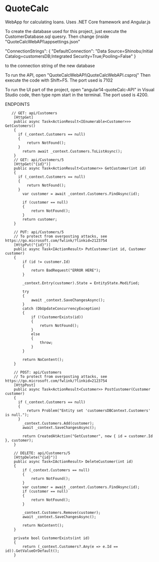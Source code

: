 # QuoteCalc
 WebApp for calculating loans. Uses .NET Core framework and Angular.js
 
 
 To create the database used for this project, just execute the CustomerDatabase.sql quesry. 
 Then change (inside "QuoteCalcWebAPI\appsettings.json"
 
 "ConnectionStrings": {
    "DefaultConnection": "Data Source=Shinobu;Initial Catalog=customersDB;Integrated Security=True;Pooling=False"
  }

  to the connection string of the new database
 
 
 To run the API, open "QuoteCalcWebAPI\QuoteCalcWebAPI.csproj" Then execute the code with Shift+F5. The port used is 7102
 
 To run the UI part of the project, open "angular14-quoteCalc-API" in Visual Studio code, then type npm start in the terminal. The port used is 4200.
 
 
 
ENDPOINTS


       // GET: api/Customers
        [HttpGet]
        public async Task<ActionResult<IEnumerable<Customer>>> GetCustomers()
        {
          if (_context.Customers == null)
          {
              return NotFound();
          }
            return await _context.Customers.ToListAsync();
        }
        // GET: api/Customers/5
        [HttpGet("{id}")]
        public async Task<ActionResult<Customer>> GetCustomer(int id)
        {
          if (_context.Customers == null)
          {
              return NotFound();
          }
            var customer = await _context.Customers.FindAsync(id);

            if (customer == null)
            {
                return NotFound();
            }
            return customer;
        }

        // PUT: api/Customers/5
        // To protect from overposting attacks, see https://go.microsoft.com/fwlink/?linkid=2123754
        [HttpPut("{id}")]
        public async Task<IActionResult> PutCustomer(int id, Customer customer)
        {
            if (id != customer.Id)
            {
                return BadRequest("ERROR HERE");
            }

            _context.Entry(customer).State = EntityState.Modified;

            try
            {
                await _context.SaveChangesAsync();
            }
            catch (DbUpdateConcurrencyException)
            {
                if (!CustomerExists(id))
                {
                    return NotFound();
                }
                else
                {
                    throw;
                }
            }

            return NoContent();
        }

        // POST: api/Customers
        // To protect from overposting attacks, see https://go.microsoft.com/fwlink/?linkid=2123754
        [HttpPost]
        public async Task<ActionResult<Customer>> PostCustomer(Customer customer)
        {
          if (_context.Customers == null)
          {
              return Problem("Entity set 'customersDBContext.Customers'  is null.");
          }
            _context.Customers.Add(customer);
            await _context.SaveChangesAsync();

            return CreatedAtAction("GetCustomer", new { id = customer.Id }, customer);
        }

        // DELETE: api/Customers/5
        [HttpDelete("{id}")]
        public async Task<IActionResult> DeleteCustomer(int id)
        {
            if (_context.Customers == null)
            {
                return NotFound();
            }
            var customer = await _context.Customers.FindAsync(id);
            if (customer == null)
            {
                return NotFound();
            }

            _context.Customers.Remove(customer);
            await _context.SaveChangesAsync();

            return NoContent();
        }

        private bool CustomerExists(int id)
        {
            return (_context.Customers?.Any(e => e.Id == id)).GetValueOrDefault();
        }
